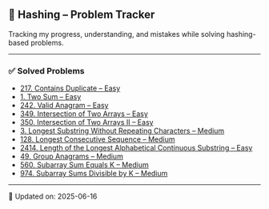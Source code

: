 ## 🔗 Hashing – Problem Tracker  
Tracking my progress, understanding, and mistakes while solving hashing-based problems.

---

### ✅ Solved Problems
- [217. Contains Duplicate – Easy](https://leetcode.com/problems/contains-duplicate/)
- [1. Two Sum – Easy](https://leetcode.com/problems/two-sum/)
- [242. Valid Anagram – Easy](https://leetcode.com/problems/valid-anagram/)
- [349. Intersection of Two Arrays – Easy](https://leetcode.com/problems/intersection-of-two-arrays/)
- [350. Intersection of Two Arrays II – Easy](https://leetcode.com/problems/intersection-of-two-arrays-ii/)
- [3. Longest Substring Without Repeating Characters – Medium](https://leetcode.com/problems/longest-substring-without-repeating-characters/)
- [128. Longest Consecutive Sequence – Medium](https://leetcode.com/problems/longest-consecutive-sequence/)
- [2414. Length of the Longest Alphabetical Continuous Substring – Easy](https://leetcode.com/problems/length-of-the-longest-alphabetical-continuous-substring/)
- [49. Group Anagrams – Medium](https://leetcode.com/problems/group-anagrams/)
- [560. Subarray Sum Equals K – Medium](https://leetcode.com/problems/subarray-sum-equals-k/)
- [974. Subarray Sums Divisible by K – Medium](https://leetcode.com/problems/subarray-sums-divisible-by-k/)

---

📝 Updated on: 2025-06-16
